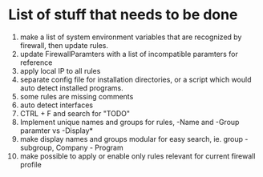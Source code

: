 # List of stuff that needs to be done

1. make a list of system environment variables that are recognized by firewall, then update rules.
2. update FirewallParamters with a list of incompatible paramters for reference
3. apply local IP to all rules
4. separate config file for installation directories, or a script which would auto detect installed programs.
5. some rules are missing comments
6. auto detect interfaces
7. CTRL + F and search for "TODO"
8. Implement unique names and groups for rules, -Name and -Group paramter vs -Display*
9. make display names and groups modular for easy search, ie. group - subgroup, Company - Program
10. make possible to apply or enable only rules relevant for current firewall profile
